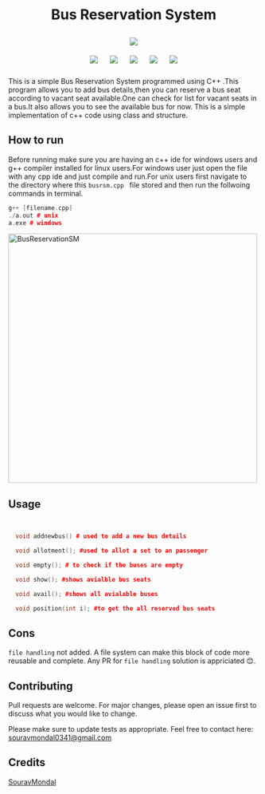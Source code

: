 <h1 align="center">Bus Reservation System</h1>

<p align="center">
<img style="padding:10px;" src="https://img.shields.io/badge/Open%20Source-💕%20-9cf?style=for-the-badge"><br>
<img style="padding:10px;" src="https://img.shields.io/github/contributors/souravmondaldev/Bus-Reservation-System?style=flat-square">
<img style="padding:10px;" src="https://img.shields.io/github/forks/souravmondaldev/Bus-Reservation-System?label=Forks&style=flat-square">
<img style="padding:10px;" src="https://img.shields.io/github/stars/souravmondaldev/Bus-Reservation-System?style=flat-square">
<img style="padding:10px;" src="https://img.shields.io/github/languages/count/souravmondaldev/Bus-Reservation-System?style=flat-square">
<img style="padding:10px;" src="https://img.shields.io/github/license/souravmondaldev/Bus-Reservation-System?style=flat-square">


This is a simple Bus Reservation System programmed using C++ .This program allows you to add bus details,then you can reserve a bus seat according to vacant seat available.One can check for list for vacant seats in a bus.It also allows you to see the available bus for now.
This is a simple implementation of c++ code using class and structure. 

## How to run

Before running make sure you are having an c++ ide for windows users and g++ compiler installed for linux users.For windows user just open the file with any cpp ide and just compile and run.For unix users first navigate to the directory where this ```busrsm.cpp ``` file stored and then run the follwoing commands in terminal.

```C++
g++ [filename.cpp]
./a.out # unix
a.exe # windows
```
<img align="center" height="500" src="sm.png" alt="BusReservationSM"/>

## Usage

```CPP


  void addnewbus() # used to add a new bus details

  void allotment(); #used to allot a set to an passenger

  void empty(); # to check if the buses are empty

  void show(); #shows avialble bus seats

  void avail(); #shows all avialable buses

  void position(int i); #to get the all reserved bus seats
```
## Cons
```file handling``` not added. A file system can make this block of code more reusable and complete. Any PR for ```file handling``` 
solution is appriciated 😊.

## Contributing
Pull requests are welcome. For major changes, please open an issue first to discuss what you would like to change.

Please make sure to update tests as appropriate. Feel free to contact here: souravmondal0341@gmail.com

## Credits
[SouravMondal](https://github.com/souravmondaldev)
